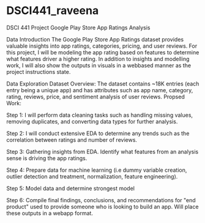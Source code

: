 # DSCI441_raveena
DSCI 441 Project Google Play Store App Ratings Analysis



Data Introduction
The Google Play Store App Ratings dataset provides valuable insights into app ratings, categories, pricing, and user reviews. For this project, I will be modeling the app rating based on features to determine what features driver a higher rating. In addition to insights and modelling work, I will also show the outputs in visuals in a webbased manner as the project instructions state. 




Data Exploration
Dataset Overview: The dataset contains ~18K entries (each entry being a unique app) and has attributes such as app name, category, rating, reviews, price, and sentiment analysis of user reviews. 
Propsed Work: 


Step 1: I will perform data cleaning tasks such as handling missing values, removing duplicates, and converting data types for further analysis. 


Step 2: I will conduct extensive EDA to determine any trends such as the correlation between ratings and number of reviews.

Step 3: Gathering insights from EDA. Identify what features from an analysis sense is driving the app ratings. 

Step 4: Prepare data for machine learning (i.e dummy variable creation, outlier detection and treatment, normalization, feature engineering). 


Step 5: Model data and determine strongest model 


Step 6: Compile final findings, conclusions, and recommendations for "end product" used to provide someone who is looking to build an app. Will place these outputs in a webapp format.

